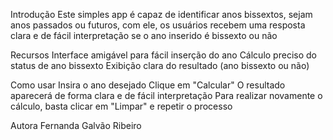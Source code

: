 Introdução
Este simples app é capaz de identificar anos bissextos, sejam anos passados ou futuros, com ele, os usuários recebem uma resposta clara e de fácil interpretação se o ano inserido é bissexto ou não

Recursos
Interface amigável para fácil inserção do ano
Cálculo preciso do status de ano bissexto 
Exibição clara do resultado (ano bissexto ou não)

Como usar
Insira o ano desejado
Clique em "Calcular"
O resultado aparecerá de forma clara e de fácil interpretação
Para realizar novamente o cálculo, basta clicar em "Limpar" e repetir o processo

Autora
Fernanda Galvão Ribeiro
